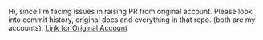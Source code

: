 Hi, since I'm facing issues in raising PR from original account. Please look into commit history, original docs and everything in that repo. (both are my accounts). 
[Link for Original Account](https://github.com/senthilbalajiganesan/frontend-developer-challenge)
